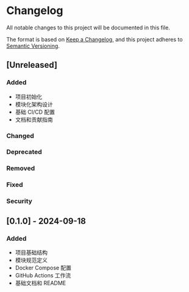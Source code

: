 # Changelog

All notable changes to this project will be documented in this file.

The format is based on [Keep a Changelog](https://keepachangelog.com/en/1.0.0/),
and this project adheres to [Semantic Versioning](https://semver.org/spec/v2.0.0.html).

## [Unreleased]

### Added
- 项目初始化
- 模块化架构设计
- 基础 CI/CD 配置
- 文档和贡献指南

### Changed

### Deprecated

### Removed

### Fixed

### Security

## [0.1.0] - 2024-09-18

### Added
- 项目基础结构
- 模块规范定义
- Docker Compose 配置
- GitHub Actions 工作流
- 基础文档和 README
